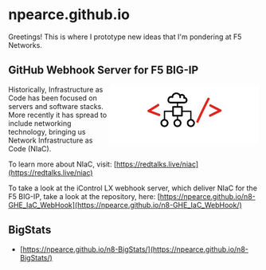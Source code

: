 # npearce.github.io

Greetings! This is where I prototype new ideas that I'm pondering at F5 Networks.


## GitHub Webhook Server for F5 BIG-IP

<img align="right" width="300px" src="images/IaC_Logo-300dpi.png" alt="BigStats_Logo"/>

Historically, Infrastructure as Code has been focused on servers and software stacks. More recently it has spread to include networking technology, bringing us Network Infrastructure as Code (NIaC).

To learn more about NIaC, visit: [https://redtalks.live/niac](https://redtalks.live/niac)

To take a look at the iControl LX webhook server, which deliver NIaC for the F5 BIG-IP, take a look at the repository, here: [https://npearce.github.io/n8-GHE_IaC_WebHook](https://npearce.github.io/n8-GHE_IaC_WebHook/)


## BigStats

* [https://npearce.github.io/n8-BigStats/](https://npearce.github.io/n8-BigStats/)